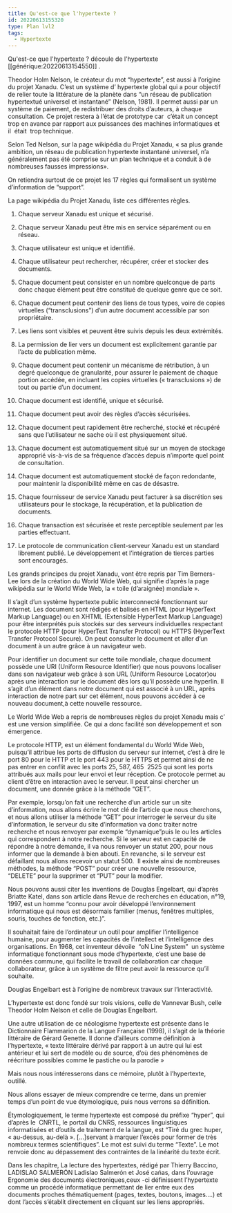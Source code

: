 ```yaml
---
title: Qu'est-ce que l'hypertexte ?
id: 20220613155320
type: Plan lvl2
tags:
  - Hypertexte
---
```


Qu'est-ce que l'hypertexte ? découle de l'hypertexte [[générique:20220613154550]] .

 Theodor Holm Nelson, le créateur du mot “hypertexte”, est aussi à l’origine du projet Xanadu. C’est un système d’ hypertexte global qui a pour objectif de relier toute la littérature de la planète dans “un réseau de publication hypertextué universel et instantané” (Nelson, 1981). Il permet aussi par un système de paiement, de redistribuer des droits d’auteurs, à chaque consultation. Ce projet restera à l’état de prototype car  c’était un concept trop en avance par rapport aux puissances des machines informatiques et il  était  trop technique.

Selon Ted Nelson, sur la page wikipédia du Projet Xanadu, « sa plus grande ambition, un réseau de publication hypertexte instantané universel, n’a généralement pas été comprise sur un plan technique et a conduit à de nombreuses fausses impressions».

On retiendra surtout de ce projet les 17 règles qui formalisent un système d’information de “support”. 

La page wikipédia du Projet Xanadu, liste ces différentes règles.

1.  Chaque serveur Xanadu est unique et sécurisé.
    
2.  Chaque serveur Xanadu peut être mis en service séparément ou en réseau.
    
3.  Chaque utilisateur est unique et identifié.
    
4.  Chaque utilisateur peut rechercher, récupérer, créer et stocker des documents.
    
5.  Chaque document peut consister en un nombre quelconque de parts donc chaque élément peut être constitué de quelque genre que ce soit.
    
6.  Chaque document peut contenir des liens de tous types, voire de copies virtuelles (“transclusions”) d’un autre document accessible par son propriétaire.
    
7.  Les liens sont visibles et peuvent être suivis depuis les deux extrémités.
    
8.  La permission de lier vers un document est explicitement garantie par l’acte de publication même.
    
9.  Chaque document peut contenir un mécanisme de rétribution, à un degré quelconque de granularité, pour assurer le paiement de chaque portion accédée, en incluant les copies virtuelles (« transclusions ») de tout ou partie d’un document.
    
10. Chaque document est identifié, unique et sécurisé.
    
11. Chaque document peut avoir des règles d’accès sécurisées.
    
12. Chaque document peut rapidement être recherché, stocké et récupéré sans que l’utilisateur ne sache où il est physiquement situé.
    
13. Chaque document est automatiquement situé sur un moyen de stockage approprié vis-à-vis de sa fréquence d’accès depuis n’importe quel point de consultation.
    
14. Chaque document est automatiquement stocké de façon redondante, pour maintenir la disponibilité même en cas de désastre.
    
15. Chaque fournisseur de service Xanadu peut facturer à sa discrétion ses utilisateurs pour le stockage, la récupération, et la publication de documents.
    
16. Chaque transaction est sécurisée et reste perceptible seulement par les parties effectuant.
    
17. Le protocole de communication client-serveur Xanadu est un standard librement publié. Le développement et l’intégration de tierces parties sont encouragés.
    

Les grands principes du projet Xanadu, vont être repris par Tim Berners-Lee lors de la création du World Wide Web, qui signifie d’après la page wikipédia sur le World Wide Web, la « toile (d’araignée) mondiale ».

Il s’agit d’un système hypertexte public interconnecté fonctionnant sur internet. Les document sont rédigés et balisés en HTML (pour HyperText Markup Language) ou en XHTML (Extensible HyperText Markup Language) pour être interprétés puis stockés sur des serveurs individuelles respectant le protocole HTTP (pour HyperText Transfer Protocol) ou HTTPS (HyperText Transfer Protocol Secure). On peut consulter le document et aller d’un document à un autre grâce à un navigateur web. 

Pour identifier un document sur cette toile mondiale, chaque document possède une URI (Uniform Resource Identifier) que nous pouvons localiser dans son navigateur web grâce à son URL (Uniform Resource Locator)ou après une interaction sur le document dès lors qu’il possède une hyperlin. Il s’agit d’un élément dans notre document qui est associé à un URL, après interaction de notre part sur cet élément, nous pouvons accéder à ce nouveau document,à cette nouvelle ressource.

Le World Wide Web a repris de nombreuses règles du projet Xenadu mais c’ est une version simplifiée. Ce qui a donc facilité son développement et son émergence.

Le protocole HTTP, est un élément fondamental du World Wide Web, puisqu’il attribue les ports de diffusion du serveur sur internet, c’est à dire le port 80 pour le HTTP et le port 443 pour le HTTPS et permet ainsi de ne pas entrer en conflit avec les ports 25, 587, 465  2525 qui sont les ports attribués aux mails pour leur envoi et leur réception. Ce protocole permet au client d’être en interaction avec le serveur. Il peut ainsi chercher un document, une donnée grâce à la méthode “GET”. 

Par exemple, lorsqu’on fait une recherche d’un article sur un site d’information, nous allons écrire le mot clé de l’article que nous cherchons, et nous allons utiliser la méthode “GET” pour interroger le serveur du site d’information, le serveur du site d’information va donc traiter notre recherche et nous renvoyer par exemple “dynamique”puis le ou les articles qui correspondent à notre recherche. Si le serveur est en capacité de répondre à notre demande, il va nous renvoyer un statut 200, pour nous informer que la demande à bien abouti. En revanche, si le serveur est défaillant nous allons recevoir un statut 500.  Il existe ainsi de nombreuses méthodes, la méthode “POST” pour créer une nouvelle ressource, “DELETE” pour la supprimer et “PUT” pour la modifier.

Nous pouvons aussi citer les inventions de Douglas Engelbart, qui d’après Briatte Katel, dans son article dans Revue de recherches en éducation, n°19, 1997, est un homme “connu pour avoir développé l’environnement informatique qui nous est désormais familier (menus, fenêtres multiples, souris, touches de fonction, etc.)”.

Il souhaitait faire de l’ordinateur un outil pour amplifier l’intelligence humaine, pour augmenter les capacités de l’intellect et l’intelligence des organisations. En 1968, cet inventeur dévoile  “oN Line System”  un système informatique fonctionnant sous mode d’hypertexte, c’est une base de données commune, qui facilite le travail de collaboration car chaque collaborateur, grâce à un système de filtre peut avoir la ressource qu’il souhaite. 

Douglas Engelbart est à l’origine de nombreux travaux sur l’interactivité.

L’hypertexte est donc fondé sur trois visions, celle de Vannevar Bush, celle Theodor Holm Nelson et celle de Douglas Engelbart. 

Une autre utilisation de ce néologisme hypertexte est présente dans le Dictionnaire Flammarion de la Langue Française (1998), il s’agit de la théorie littéraire de Gérard Genette. Il donne d’ailleurs comme définition à l’hypertexte, « texte littéraire dérivé par rapport à un autre qui lui est antérieur et lui sert de modèle ou de source, d’où des phénomènes de réécriture possibles comme le pastiche ou la parodie »

Mais nous nous intéresserons dans ce mémoire, plutôt à l’hypertexte, outillé.

Nous allons essayer de mieux comprendre ce terme, dans un premier temps d’un point de vue étymologique, puis nous verrons sa définition.

Étymologiquement, le terme hypertexte est composé du préfixe “hyper”, qui d’après le  CNRTL, le portail du CNRS, ressources linguistiques informatisées et d’outils de traitement de la langue, est “Tiré du grec huper, « au-dessus, au-delà ». \[…\]servant à marquer l’excès pour former de très nombreux termes scientifiques”. Le mot est suivi du terme “Texte”. Le mot renvoie donc au dépassement des contraintes de la linéarité du texte écrit.

Dans les chapitre, La lecture des hypertextes, rédigé par Thierry Baccino, LADISLAO SALMERÓN Ladislao Salmerón et José cańas, dans l’ouvrage Ergonomie des documents électroniques,ceux -ci définissent l’hypertexte comme un procédé informatique permettant de lier entre eux des documents proches thématiquement (pages, textes, boutons, images….) et dont l’accès s’établit directement en cliquant sur les liens appropriés.

